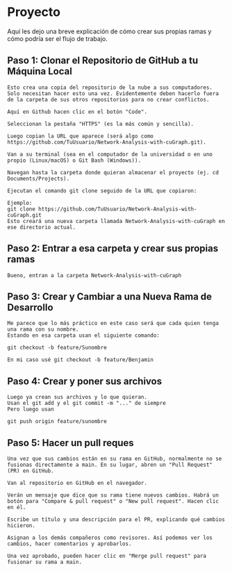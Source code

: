 # Proyecto
Aquí les dejo una breve explicación de cómo crear sus propias ramas y cómo podría ser el flujo de trabajo. 

## Paso 1: Clonar el Repositorio de GitHub a tu Máquina Local

    Esto crea una copia del repositorio de la nube a sus computadores. Solo necesitan hacer esto una vez. Evidentemente deben hacerlo fuera de la carpeta de sus otros repositorios para no crear conflictos.

    Aquí en Github hacen clic en el botón "Code".

    Seleccionan la pestaña "HTTPS" (es la más común y sencilla).

    Luego copian la URL que aparece (será algo como https://github.com/TuUsuario/Network-Analysis-with-cuGraph.git).

    Van a su terminal (sea en el computador de la universidad o en uno propio (Linux/macOS) o Git Bash (Windows)).

    Navegan hasta la carpeta donde quieran almacenar el proyecto (ej. cd Documents/Projects).

    Ejecutan el comando git clone seguido de la URL que copiaron:

    Ejemplo:
    git clone https://github.com/TuUsuario/Network-Analysis-with-cuGraph.git
    Esto creará una nueva carpeta llamada Network-Analysis-with-cuGraph en ese directorio actual.

## Paso 2: Entrar a esa carpeta y crear sus propias ramas

    Bueno, entran a la carpeta Network-Analysis-with-cuGraph

## Paso 3: Crear y Cambiar a una Nueva Rama de Desarrollo

    Me parece que lo más práctico en este caso será que cada quien tenga una rama con su nombre. 
    Estando en esa carpeta usan el siguiente comando:
    
    git checkout -b feature/Sunombre

    En mi caso usé git checkout -b feature/Benjamin

## Paso 4: Crear y poner sus archivos 

    Luego ya crean sus archivos y lo que quieran. 
    Usan el git add y el git commit -m "..." de siempre
    Pero luego usan

    git push origin feature/sunombre

## Paso 5: Hacer un pull reques 

    Una vez que sus cambios están en su rama en GitHub, normalmente no se fusionas directamente a main. En su lugar, abren un "Pull Request" (PR) en GitHub.

    Van al repositorio en GitHub en el navegador.

    Verán un mensaje que dice que su rama tiene nuevos cambios. Habrá un botón para "Compare & pull request" o "New pull request". Hacen clic en él.

    Escribe un título y una descripción para el PR, explicando qué cambios hicieron.

    Asignan a los demás compañeros como revisores. Así podemos ver los cambios, hacer comentarios y aprobarlos.

    Una vez aprobado, pueden hacer clic en "Merge pull request" para fusionar su rama a main.
